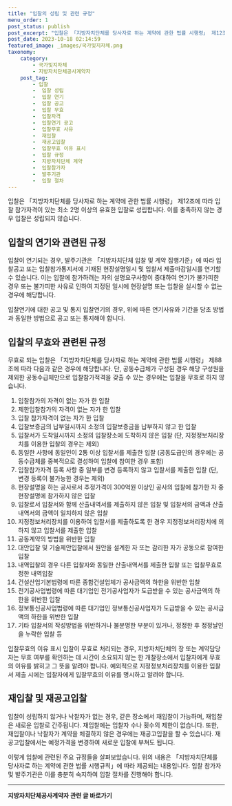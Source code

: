 ```yaml
---
title: "입찰의 성립 및 관련 규정"
menu_order: 1
post_status: publish
post_excerpt: "입찰은 「지방자치단체를 당사자로 하는 계약에 관한 법률 시행령」 제12조에 따라 입찰 참가자격이 있는 최소 2명 이상의 유효한 입찰로 성립합니다. 이를 충족하지 않는 경우 입찰은 성립되지 않습니다."
post_date: 2023-10-18 02:14:59
featured_image: _images/국가및지자체.png
taxonomy:
    category:
        - 국가및지자체
        - 지방자치단체공사계약자
    post_tag:
        - 입찰
        -  입찰 성립
        -  입찰 연기
        -  입찰 공고
        -  입찰 무효
        -  입찰자격
        -  입찰연기 공고
        -  입찰무효 사유
        -  재입찰
        -  재공고입찰
        -  입찰무효 이유 표시
        -  입찰 규정
        -  지방자치단체 계약
        -  입찰참가자
        -  발주기관
        -  입찰 절차
---
```



입찰은 「지방자치단체를 당사자로 하는 계약에 관한 법률 시행령」 제12조에 따라 입찰 참가자격이 있는 최소 2명 이상의 유효한 입찰로 성립합니다. 이를 충족하지 않는 경우 입찰은 성립되지 않습니다.

## 입찰의 연기와 관련된 규정

입찰이 연기되는 경우, 발주기관은 「지방자치단체 입찰 및 계약 집행기준」에 따라 입찰공고 또는 입찰참가통지서에 기재된 현장설명일시 및 입찰서 제출마감일시를 연기할 수 있습니다. 이는 입찰에 참가하려는 자의 설명요구사항이 중대하여 연기가 불가피한 경우 또는 불가피한 사유로 인하여 지정된 일시에 현장설명 또는 입찰을 실시할 수 없는 경우에 해당합니다.

입찰연기에 대한 공고 및 통지
입찰연기의 경우, 위에 따른 연기사유와 기간을 당초 방법과 동일한 방법으로 공고 또는 통지해야 합니다.

## 입찰의 무효와 관련된 규정

무효로 되는 입찰은 「지방자치단체를 당사자로 하는 계약에 관한 법률 시행령」 제88조에 따라 다음과 같은 경우에 해당합니다. 단, 공동수급체가 구성된 경우 해당 구성원을 제외한 공동수급체만으로 입찰참가적격을 갖출 수 있는 경우에는 입찰을 무효로 하지 않습니다.

1. 입찰참가의 자격이 없는 자가 한 입찰
2. 제한입찰참가의 자격이 없는 자가 한 입찰
3. 입찰 참가자격이 없는 자가 한 입찰
4. 입찰보증금의 납부일시까지 소정의 입찰보증금을 납부하지 않고 한 입찰
5. 입찰서가 도착일시까지 소정의 입찰장소에 도착하지 않은 입찰 (단, 지정정보처리장치를 이용한 입찰의 경우는 제외)
6. 동일한 사항에 동일인이 2통 이상 입찰서를 제출한 입찰 (공동도급인의 경우에는 공동수급체를 중복적으로 결성하여 입찰에 참여한 경우 포함)
7. 입찰참가자격 등록 사항 중 일부를 변경 등록하지 않고 입찰서를 제출한 입찰 (단, 변경 등록이 불가능한 경우는 제외)
8. 현장설명을 하는 공사로서 추정가격이 300억원 이상인 공사의 입찰에 참가한 자 중 현장설명에 참가하지 않은 입찰
9. 입찰로서 입찰서와 함께 산출내역서를 제출하지 않은 입찰 및 입찰서의 금액과 산출내역서의 금액이 일치하지 않은 입찰
10. 지정정보처리장치를 이용하여 입찰서를 제출하도록 한 경우 지정정보처리장치에 의하지 않고 입찰서를 제출한 입찰
11. 공동계약의 방법을 위반한 입찰
12. 대안입찰 및 기술제안입찰에서 원안을 설계한 자 또는 감리한 자가 공동으로 참여한 입찰
13. 내역입찰의 경우 다른 입찰자와 동일한 산출내역서를 제출한 입찰 또는 입찰무효로 정한 내역입찰
14. 건설산업기본법령에 따른 종합건설업체가 공사금액의 하한을 위반한 입찰
15. 전기공사업법령에 따른 대기업인 전기공사업자가 도급받을 수 있는 공사금액의 하한을 위반한 입찰
16. 정보통신공사업법령에 따른 대기업인 정보통신공사업자가 도급받을 수 있는 공사금액의 하한을 위반한 입찰
17. 기타 입찰서의 작성방법을 위반하거나 불분명한 부분이 있거나, 정정한 후 정정날인을 누락한 입찰 등

입찰무효의 이유 표시
입찰이 무효로 처리되는 경우, 지방자치단체의 장 또는 계약담당자는 무효 여부를 확인하는 데 시간이 소요되지 않는 한 개찰장소에서 입찰자에게 무효의 이유를 밝히고 그 뜻을 알려야 합니다. 예외적으로 지정정보처리장치를 이용한 입찰서 제출 시에는 입찰자에게 입찰무효의 이유를 명시하고 알려야 합니다.

## 재입찰 및 재공고입찰

입찰이 성립하지 않거나 낙찰자가 없는 경우, 같은 장소에서 재입찰이 가능하며, 재입찰은 새로운 입찰로 간주됩니다. 재입찰에는 입찰자 수나 횟수의 제한이 없습니다. 또한, 재입찰이나 낙찰자가 계약을 체결하지 않은 경우에는 재공고입찰을 할 수 있습니다. 재공고입찰에서는 예정가격을 변경하여 새로운 입찰에 부쳐도 됩니다.

이렇게 입찰에 관련된 주요 규정들을 살펴보았습니다. 위의 내용은 「지방자치단체를 당사자로 하는 계약에 관한 법률 시행규칙」에 따라 제공되는 내용입니다. 입찰 참가자 및 발주기관은 이를 충분히 숙지하여 입찰 절차를 진행해야 합니다.
<!-- wp:separator -->
<hr class="wp-block-separator has-alpha-channel-opacity"/>
<!-- /wp:separator -->

<!-- wp:group {"backgroundColor":"base","layout":{"type":"constrained"}} -->
<div class="wp-block-group has-base-background-color has-background"><!-- wp:paragraph {"align":"center","fontSize":"medium"} -->
<p class="has-text-align-center has-large-font-size"><strong>지방자치단체공사계약자 관련 글 바로가기</strong></p>
<!-- /wp:paragraph -->


<!-- wp:latest-posts
{"categories":[{"id":7140,"count":19,"description":"","link":"https://uknowlaw.com/category/%ec%a7%80%eb%b0%a9%ec%9e%90%ec%b9%98%eb%8b%a8%ec%b2%b4%ea%b3%b5%ec%82%ac%ea%b3%84%ec%95%bd%ec%9e%90/","name":"지방자치단체공사계약자","slug":"지방자치단체공사계약자","taxonomy":"category","parent":0,"meta":[],"_links":{"self":[{"href":"https://uknowlaw.com/wp-json/wp/v2/categories/7140"}],"collection":[{"href":"https://uknowlaw.com/wp-json/wp/v2/categories"}],"about":[{"href":"https://uknowlaw.com/wp-json/wp/v2/taxonomies/category"}],"wp:post_type":[{"href":"https://uknowlaw.com/wp-json/wp/v2/posts?categories=7140"}],"curies":[{"name":"wp","href":"https://api.w.org/{rel}","templated":true}]}}],"postsToShow":100,"excerptLength":28,"postLayout":"grid","columns":2,"featuredImageAlign":"left","featuredImageSizeSlug":"large","fontSize":"small"} /--></div>
<!-- /wp:group -->